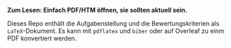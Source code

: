 **Zum Lesen: Einfach PDF/HTM öffnen, sie sollten aktuell sein.**

Dieses Repo enthält die Aufgabenstellung und die Bewertungskriterien als `LaTeX`-Dokument. Es kann mit `pdflatex` und `biber` oder auf Overleaf zu einm PDF konvertiert werden.